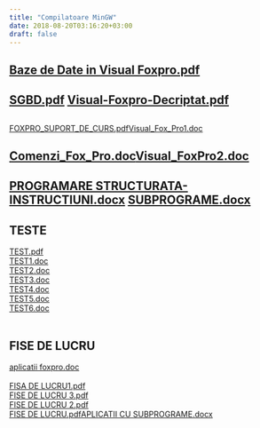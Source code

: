 ```yaml
---
title: "Compilatoare MinGW"
date: 2018-08-20T03:16:20+03:00
draft: false
---
```


<html>
  <head>
    <title>DomnulTudor - FOXPRO</title>
    <link rel="stylesheet" href="static/style.css" type="text/css" />
    <meta http-equiv="Content-Type" content="text/html;charset=utf-8" />
  </head>
  <body>
    <div class="wiki" id="content_view" style="display: block;">
<h2 id="toc0"> </h2>
 <h2 id="toc1"><a name="x-file:Baze de Date in Visual Foxpro.pdf"></a><a href="/files/Baze%20de%20Date%20in%20Visual%20Foxpro.pdf">Baze de Date in Visual Foxpro.pdf</a></h2>
 <h2 id="toc2"><a name="x-file:SGBD.pdf file:Visual-Foxpro-Decriptat.pdf"></a><a href="/files/SGBD.pdf">SGBD.pdf</a> <a href="/files/Visual-Foxpro-Decriptat.pdf">Visual-Foxpro-Decriptat.pdf</a></h2>
 <h2 id="toc3"> </h2>
 <a href="/files/FOXPRO_SUPORT_DE_CURS.pdf">FOXPRO_SUPORT_DE_CURS.pdf</a><a href="/files/Visual_Fox_Pro1.doc">Visual_Fox_Pro1.doc</a><br />
<h2 id="toc4"><a name="x-file:Comenzi_Fox_Pro.docfile:Visual_FoxPro2.doc"></a><a href="/files/Comenzi_Fox_Pro.doc">Comenzi_Fox_Pro.doc</a><a href="/files/Visual_FoxPro2.doc">Visual_FoxPro2.doc</a></h2>
 <h2 id="toc5"> </h2>
 <h2 id="toc6"><a name="x-file:PROGRAMARE STRUCTURATA-INSTRUCTIUNI.docx file:SUBPROGRAME.docx"></a><a href="/files/PROGRAMARE%20STRUCTURATA-INSTRUCTIUNI.docx">PROGRAMARE STRUCTURATA-INSTRUCTIUNI.docx</a> <a href="/files/SUBPROGRAME.docx">SUBPROGRAME.docx</a></h2>
 <h2 id="toc7"><a name="x-TESTE"></a>TESTE</h2>
 <a href="/files/TEST.pdf">TEST.pdf</a><br />
<a href="/files/TEST1.doc">TEST1.doc</a><br />
<a href="/files/TEST2.doc">TEST2.doc</a><br />
<a href="/files/TEST3.doc">TEST3.doc</a><br />
<a href="/files/TEST4.doc">TEST4.doc</a><br />
<a href="/files/TEST5.doc">TEST5.doc</a><br />
<a href="/files/TEST6.doc">TEST6.doc</a><br />
<br />
<h2 id="toc8"><a name="x-FISE DE LUCRU"></a>FISE DE LUCRU</h2>
 <a href="/files/aplicatii%20foxpro.doc">aplicatii foxpro.doc</a><br />
<br />
<a href="/files/FISA%20DE%20LUCRU1.pdf">FISA DE LUCRU1.pdf</a><br />
<a href="/files/FISE%20DE%20LUCRU%203.pdf">FISE DE LUCRU 3.pdf</a><br />
<a href="/files/FISE%20DE%20LUCRU%202.pdf">FISE DE LUCRU 2.pdf</a><br />
<a href="/files/FISE%20DE%20LUCRU.pdf">FISE DE LUCRU.pdf</a><a href="/files/APLICATII%20CU%20SUBPROGRAME.docx">APLICATII CU SUBPROGRAME.docx</a>
    </div>
  </body>
</html>